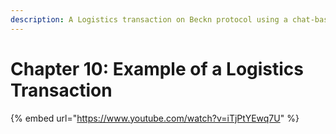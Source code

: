 ```yaml
---
description: A Logistics transaction on Beckn protocol using a chat-based application
---
```


# Chapter 10: Example of a Logistics Transaction

{% embed url="https://www.youtube.com/watch?v=iTjPtYEwq7U" %}
